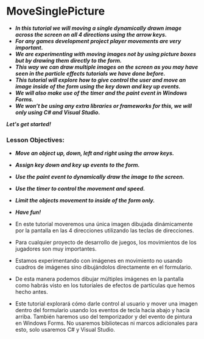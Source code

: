 # MoveSinglePicture

- **_In this tutorial we will moving a single dynamically drawn image across the screen on all 4 directions using the arrow keys._**
- **_For any games development project player movements are very important._**
- **_We are experimenting with moving images not by using picture boxes but by drawing them directly to the form._**
- **_This way we can draw multiple images on the screen as you may have seen in the particle effects tutorials we have done before._**
- **_This tutorial will explore how to give control the user and move an image inside of the form using the key down and key up events._**
- **_We will also make use of the timer and the paint event in Windows Forms._**
- **_We won’t be using any extra libraries or frameworks for this, we will only using C# and  Visual Studio._**

**_Let's get started!_**


### Lesson Objectives:

- **_Move an object up, down, left and right using the arrow keys._**
- **_Assign key down and key up events to the form._**
- **_Use the paint event to dynamically draw the image to the screen._**
- **_Use the timer to control the movement and speed._**
- **_Limit the objects movement to inside of the form only._**
- **_Have fun!_**

- En este tutorial moveremos una única imagen dibujada dinámicamente por la pantalla en las 4 direcciones utilizando las teclas de direcciones.
- Para cualquier proyecto de desarrollo de juegos, los movimientos de los jugadores son muy importantes.
- Estamos experimentando con imágenes en movimiento no usando cuadros de imágenes sino dibujándolos directamente en el formulario.
- De esta manera podemos dibujar múltiples imágenes en la pantalla como habrás visto en los tutoriales de efectos de partículas que hemos hecho antes.
- Este tutorial explorará cómo darle control al usuario y mover una imagen dentro del formulario usando los eventos de tecla hacia abajo y hacia arriba.
También haremos uso del temporizador y del evento de pintura en Windows Forms.
No usaremos bibliotecas ni marcos adicionales para esto, solo usaremos C# y Visual Studio.
